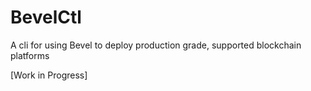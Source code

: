 # BevelCtl
A cli for using Bevel to deploy production grade, supported blockchain platforms

[Work in Progress]